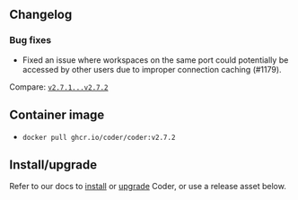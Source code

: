 ## Changelog

### Bug fixes

- Fixed an issue where workspaces on the same port could potentially be accessed by other users due to improper connection caching (#1179).

Compare: [`v2.7.1...v2.7.2`](https://github.com/coder/coder/compare/v2.7.0...v2.7.1)

## Container image

- `docker pull ghcr.io/coder/coder:v2.7.2`

## Install/upgrade

Refer to our docs to [install](https://coder.com/docs/v2/latest/install) or [upgrade](https://coder.com/docs/v2/latest/admin/upgrade) Coder, or use a release asset below.
